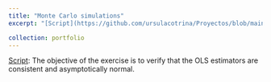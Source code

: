 ```yaml
---
title: "Monte Carlo simulations"
excerpt: "[Script](https://github.com/ursulacotrina/Proyectos/blob/main/Ejercicio4.py): The objective of the exercise is to verify that the OLS estimators are consistent and asymptotically normal"

collection: portfolio
---
```

[Script](https://github.com/ursulacotrina/Proyectos/blob/main/Tarea.py): The objective of the exercise is to verify that the OLS estimators are consistent and asymptotically normal.